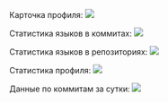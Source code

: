 Карточка профиля: 
![](https://github-profile-summary-cards.vercel.app/api/cards/profile-details?username=mkneeds&theme=solarized_dark)

Статистика языков в коммитах:
![](https://github-profile-summary-cards.vercel.app/api/cards/most-commit-language?username=mkneeds&theme=solarized_dark)

Статистика языков в репозиториях:
![](https://github-profile-summary-cards.vercel.app/api/cards/repos-per-language?username=mkneeds&theme=solarized_dark)

Статистика профиля:
![](https://github-profile-summary-cards.vercel.app/api/cards/stats?username=mkneeds&theme=solarized_dark)

Данные по коммитам за сутки:
![](https://github-profile-summary-cards.vercel.app/api/cards/productive-time?username=mkneedst&theme=solarized_dark)
